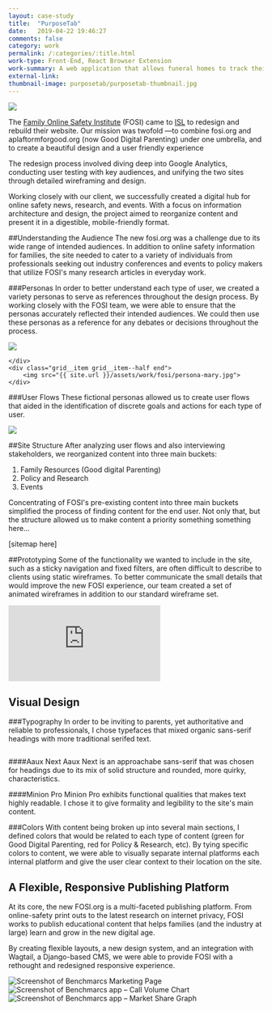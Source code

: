 ```yaml
---
layout: case-study
title:  "PurposeTab"
date:   2019-04-22 19:46:27
comments: false
category: work
permalink: /:categories/:title.html
work-type: Front-End, React Browser Extension
work-summary: A web application that allows funeral homes to track their market share, call volume, and monitor their competitors.
external-link:
thumbnail-image: purposetab/purposetab-thumbnail.jpg
---
```


<div class="grid grid--featured-image">
	<div class="grid__item grid__item--full">
	    <img  src="{{ site.url }}/assets/work/fosi/featured-image-fosi.jpg">
	</div>
</div>

The <a href="http://www.fosi.org/" target="_blank" class="link--text-in-p">Family Online Safety Institute</a> (FOSI) came to <a href="http://www.isl.co/" target="_blank" class="link--text-in-p">ISL</a> to redesign and rebuild their website. Our mission was twofold —to combine fosi.org and aplaftormforgood.org (now Good Digital Parenting) under one umbrella, and to create a beautiful design and a user friendly experience

The redesign process involved diving deep into Google Analytics, conducting user testing with key audiences, and unifying the two sites through detailed wireframing and design.

Working closely with our client, we successfully created a digital hub for online safety news, research, and events. With a focus on information architecture and design, the project aimed to reorganize content and present it in a digestible, mobile-friendly format.

##Understanding the Audience
The new fosi.org was a challenge due to its wide range of intended audiences. In addition to online safety information for families, the site needed to cater to a variety of individuals from professionals seeking out industry conferences and events to  policy makers that utilize FOSI's many research articles in everyday work.

###Personas
In order to better understand each type of user, we created a variety personas to serve as references throughout the design process. By working closely with the FOSI team, we were able to ensure that the personas accurately reflected their intended audiences. We could then use these personas as a reference for any debates or decisions throughout the process.


<div class="grid">
	<div class="grid__item grid__item--half">
	    <img src="{{ site.url }}/assets/work/fosi/persona-david.jpg">

	</div>
	<div class="grid__item grid__item--half end">
	    <img src="{{ site.url }}/assets/work/fosi/persona-mary.jpg">
	</div>
</div>

###User Flows
These fictional personas allowed us to create user flows that aided in the identification of discrete goals and actions for each type of user.

<div class="grid">
    <div class="grid__item grid__item--full">
    	<img src="{{ site.url }}/assets/work/fosi/fosi-user-flow-david.png">
    </div>
</div>

##Site Structure
After analyzing user flows and also interviewing stakeholders, we reorganized content into three main buckets:

1. Family Resources (Good digital Parenting)
2. Policy and Research
3. Events

Concentrating of FOSI's pre-existing content into three main buckets simplified the process of finding content for the end user. Not only that, but the structure allowed us to make content a priority something something here...

[sitemap here]

##Prototyping
Some of the functionality we wanted to include in the site, such as a sticky navigation and fixed filters, are often difficult to describe to clients using static wireframes. To better communicate the small details that would improve the new FOSI experience, our team created a set of animated wireframes in addition to our standard wireframe set.


<div class="grid">
	<div class="grid__item grid__item--full">
		<div class="video-container">
			<div class='embed-container'><iframe src='https://player.vimeo.com/video/155266319?autoplay=1&loop=1&loop=1&title=0&byline=0&portrait=0' frameborder='0' webkitAllowFullScreen mozallowfullscreen allowFullScreen></iframe></div>
		</div>
	</div>
	<div class="grid__item grid__item--full">
		<img src="{{ site.url }}/assets/work/fosi/fosi-wireframes.jpg" alt="">
	</div>
</div>

Visual Design
----------------------------------------------

###Typography
In order to be inviting to parents, yet authoritative and reliable to professionals, I chose typefaces that mixed organic sans-serif headings with more traditional serifed text.

<div class="grid">
	<div class="grid__item grid__item--full">
		<img src="{{ site.url }}/assets/work/fosi/fosi-type-example.jpg" alt="">
	</div>
</div>

####Aaux Next
Aaux Next is an approachabe sans-serif that was chosen for headings due to its mix of solid structure and rounded, more quirky, characteristics.

####Minion Pro
Minion Pro exhibits functional qualities that makes text highly readable. I chose it to give formality and legibility to the site's main content.


###Colors
With content being broken up into several main sections, I defined colors that would be related to each type of content (green for Good Digital Parenting, red for Policy & Research, etc). By tying specific colors to content, we were able to visually separate internal platforms each internal platform and give the user clear context to their location on the site.


<div class="fin-tip">
</div>

<h2 class="text-center">
	A Flexible, Responsive Publishing Platform
</h2>

At its core, the new FOSI.org is a multi-faceted publishing platform. From online-safety print outs to the latest research on internet privacy, FOSI works to publish educational content that helps families (and the industry at large) learn and grow in the new digital age.

By creating flexible layouts, a new design system, and an integration with Wagtail, a Django-based CMS, we were able to provide FOSI with a rethought and redesigned responsive experience.


<div class="grid grid-mt">
	<div class="grid__item grid__item--full">
	    <img  src="{{ site.url }}/assets/work/benchmarcs/app-screenshots/benchmarcs-marketing-home.jpg" alt="Screenshot of Benchmarcs Marketing Page">
	</div>
</div>

<div class="grid grid-mb">
	<div class="grid__item grid__item--half ">
	    <img  src="{{ site.url }}/assets/work/benchmarcs/app-screenshots/benchmarcs-screenshot-call-volume.png" alt="Screenshot of Benchmarcs app – Call Volume Chart">
	</div>
	<div class="grid__item grid__item--half end">
		 <img  src="{{ site.url }}/assets/work/benchmarcs/app-screenshots/benchmarcs-screenshot-market-share.png" alt="Screenshot of Benchmarcs app – Market Share Graph">
	</div>
</div>





